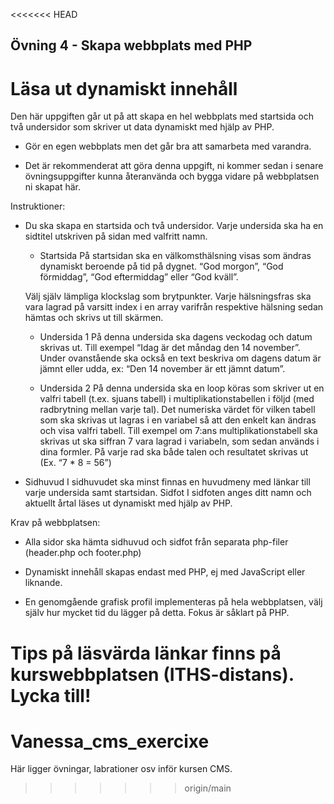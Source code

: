 <<<<<<< HEAD
## Övning 4 - Skapa webbplats med PHP

# Läsa ut dynamiskt innehåll

Den här uppgiften går ut på att skapa en hel webbplats med startsida och två undersidor som skriver ut data dynamiskt med hjälp av PHP.

- Gör en egen webbplats men det går bra att samarbeta med varandra.

- Det är rekommenderat att göra denna uppgift, ni kommer sedan i senare övningsuppgifter kunna återanvända och bygga vidare på webbplatsen ni skapat här.



Instruktioner:

- Du ska skapa en startsida och två undersidor. Varje undersida ska ha en sidtitel utskriven på sidan med valfritt namn.

    - Startsida På startsidan ska en välkomsthälsning visas som ändras dynamiskt beroende på tid på dygnet. “God morgon”, “God förmiddag”, “God eftermiddag” eller “God kväll”.

    Välj själv lämpliga klockslag som brytpunkter. Varje hälsningsfras ska vara lagrad på varsitt index i en array varifrån respektive hälsning sedan hämtas och skrivs ut till skärmen.

    - Undersida 1 På denna undersida ska dagens veckodag och datum skrivas ut. Till exempel “Idag är det måndag den 14 november”. Under ovanstående ska också en text beskriva om dagens datum är jämnt eller udda, ex: “Den 14 november är ett jämnt datum”.

    - Undersida 2 På denna undersida ska en loop köras som skriver ut en valfri tabell (t.ex. sjuans tabell) i multiplikationstabellen i följd (med radbrytning mellan varje tal). Det numeriska värdet för vilken tabell som ska skrivas ut lagras i en variabel så att den enkelt kan ändras och visa valfri tabell. Till exempel om 7:ans multiplikationstabell ska skrivas ut ska siffran 7 vara lagrad i variabeln, som sedan används i dina formler. På varje rad ska både talen och resultatet skrivas ut (Ex. “7 * 8 = 56”)

- Sidhuvud I sidhuvudet ska minst finnas en huvudmeny med länkar till varje undersida samt startsidan. Sidfot I sidfoten anges ditt namn och aktuellt årtal läses ut dynamiskt med hjälp av PHP.

Krav på webbplatsen:
- Alla sidor ska hämta sidhuvud och sidfot från separata php-filer (header.php och footer.php)

- Dynamiskt innehåll skapas endast med PHP, ej med JavaScript eller liknande.

- En genomgående grafisk profil implementeras på hela webbplatsen, välj själv hur mycket tid du lägger på detta. Fokus är såklart på PHP.

Tips på läsvärda länkar finns på kurswebbplatsen (ITHS-distans).
Lycka till!
=======
# Vanessa_cms_exercixe

Här ligger övningar, labrationer osv inför kursen CMS.
>>>>>>> origin/main
